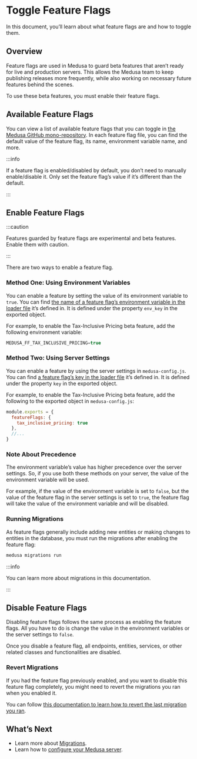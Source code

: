 # Toggle Feature Flags

In this document, you’ll learn about what feature flags are and how to toggle them.

## Overview

Feature flags are used in Medusa to guard beta features that aren’t ready for live and production servers. This allows the Medusa team to keep publishing releases more frequently, while also working on necessary future features behind the scenes.

To use these beta features, you must enable their feature flags.

## Available Feature Flags

You can view a list of available feature flags that you can toggle in [the Medusa GitHub mono-repository](https://github.com/medusajs/medusa/tree/master/packages/medusa/src/loaders/feature-flags). In each feature flag file, you can find the default value of the feature flag, its name, environment variable name, and more.

:::info

If a feature flag is enabled/disabled by default, you don’t need to manually enable/disable it. Only set the feature flag’s value if it’s different than the default.

:::

## Enable Feature Flags

:::caution

Features guarded by feature flags are experimental and beta features. Enable them with caution.

:::

There are two ways to enable a feature flag.

### Method One: Using Environment Variables

You can enable a feature by setting the value of its environment variable to `true`. You can find [the name of a feature flag’s environment variable in the loader file](https://github.com/medusajs/medusa/tree/master/packages/medusa/src/loaders/feature-flags) it’s defined in. It is defined under the property `env_key` in the exported object.

For example, to enable the Tax-Inclusive Pricing beta feature, add the following environment variable:

```jsx
MEDUSA_FF_TAX_INCLUSIVE_PRICING=true
```

### Method Two: Using Server Settings

You can enable a feature by using the server settings in `medusa-config.js`. You can find [a feature flag’s key in the loader file](https://github.com/medusajs/medusa/tree/master/packages/medusa/src/loaders/feature-flags) it’s defined in. It is defined under the property `key` in the exported object.

For example, to enable the Tax-Inclusive Pricing beta feature, add the following to the exported object in `medusa-config.js`:

```jsx title=medusa-config.js
module.exports = {
  featureFlags: {
    tax_inclusive_pricing: true
  },
  //...
}
```

### Note About Precedence

The environment variable’s value has higher precedence over the server settings. So, if you use both these methods on your server, the value of the environment variable will be used.

For example, if the value of the environment variable is set to `false`, but the value of the feature flag in the server settings is set to `true`, the feature flag will take the value of the environment variable and will be disabled.

### Running Migrations

As feature flags generally include adding new entities or making changes to entities in the database, you must run the migrations after enabling the feature flag:

```bash
medusa migrations run
```

:::info

You can learn more about migrations in this documentation.

:::

## Disable Feature Flags

Disabling feature flags follows the same process as enabling the feature flags. All you have to do is change the value in the environment variables or the server settings to `false`.

Once you disable a feature flag, all endpoints, entities, services, or other related classes and functionalities are disabled.

### Revert Migrations

If you had the feature flag previously enabled, and you want to disable this feature flag completely, you might need to revert the migrations you ran when you enabled it.

You can follow [this documentation to learn how to revert the last migration you ran](https://docs.medusajs.com/cli/reference#migrations).

## What’s Next

- Learn more about [Migrations](../migrations/overview.md).
- Learn how to [configure your Medusa server](../../../usage/configurations.md).
